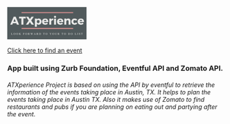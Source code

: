 <Img src="https://github.com/nabiya15/ATXperience/blob/master/assets/images/ATXperience-fade.png" height="75px">
  
[Click here to find an event](https://github.com/nabiya15/ATXperience/edit/master/README.md)

### App built using Zurb Foundation, Eventful API and Zomato API.

###### ATXperience Project is based on using the API by eventful to retrieve the information of the events taking place in Austin, TX. It helps to plan the events taking place in Austin TX. Also it makes use of Zomato to find restaurants and pubs if you are planning on eating out and partying after the event.


